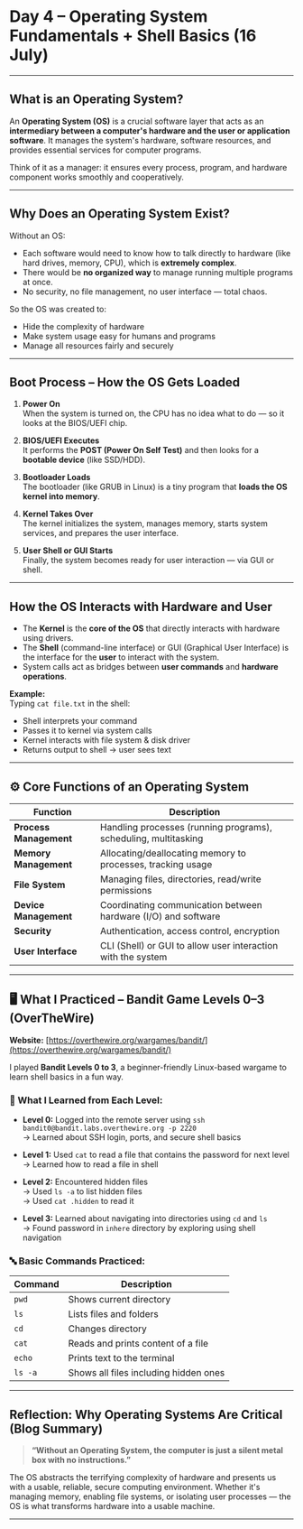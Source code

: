 # Day 4 – Operating System Fundamentals + Shell Basics (16 July)

---

##  What is an Operating System?

An **Operating System (OS)** is a crucial software layer that acts as an **intermediary between a computer's hardware and the user or application software**. It manages the system's hardware, software resources, and provides essential services for computer programs.

 Think of it as a manager: it ensures every process, program, and hardware component works smoothly and cooperatively.

---

##  Why Does an Operating System Exist?

Without an OS:
- Each software would need to know how to talk directly to hardware (like hard drives, memory, CPU), which is **extremely complex**.
- There would be **no organized way** to manage running multiple programs at once.
- No security, no file management, no user interface — total chaos.

So the OS was created to:
- Hide the complexity of hardware
- Make system usage easy for humans and programs
- Manage all resources fairly and securely

---

##  Boot Process – How the OS Gets Loaded

1. **Power On**  
   When the system is turned on, the CPU has no idea what to do — so it looks at the BIOS/UEFI chip.

2. **BIOS/UEFI Executes**  
   It performs the **POST (Power On Self Test)** and then looks for a **bootable device** (like SSD/HDD).

3. **Bootloader Loads**  
   The bootloader (like GRUB in Linux) is a tiny program that **loads the OS kernel into memory**.

4. **Kernel Takes Over**  
   The kernel initializes the system, manages memory, starts system services, and prepares the user interface.

5. **User Shell or GUI Starts**  
   Finally, the system becomes ready for user interaction — via GUI or shell.

---

## How the OS Interacts with Hardware and User

- The **Kernel** is the **core of the OS** that directly interacts with hardware using drivers.
- The **Shell** (command-line interface) or GUI (Graphical User Interface) is the interface for the **user** to interact with the system.
- System calls act as bridges between **user commands** and **hardware operations**.

**Example:**  
Typing `cat file.txt` in the shell:
- Shell interprets your command
- Passes it to kernel via system calls
- Kernel interacts with file system & disk driver
- Returns output to shell → user sees text

---

## ⚙️ Core Functions of an Operating System

| Function               | Description                                                                 |
|------------------------|-----------------------------------------------------------------------------|
| **Process Management** | Handling processes (running programs), scheduling, multitasking             |
| **Memory Management**  | Allocating/deallocating memory to processes, tracking usage                 |
| **File System**        | Managing files, directories, read/write permissions                         |
| **Device Management**  | Coordinating communication between hardware (I/O) and software              |
| **Security**           | Authentication, access control, encryption                                  |
| **User Interface**     | CLI (Shell) or GUI to allow user interaction with the system                |

---

## 🖥️ What I Practiced – Bandit Game Levels 0–3 (OverTheWire)

**Website:** [https://overthewire.org/wargames/bandit/](https://overthewire.org/wargames/bandit/)

I played **Bandit Levels 0 to 3**, a beginner-friendly Linux-based wargame to learn shell basics in a fun way.

### 🧪 What I Learned from Each Level:

- **Level 0:** Logged into the remote server using `ssh bandit0@bandit.labs.overthewire.org -p 2220`  
  → Learned about SSH login, ports, and secure shell basics

- **Level 1:** Used `cat` to read a file that contains the password for next level  
  → Learned how to read a file in shell

- **Level 2:** Encountered hidden files  
  → Used `ls -a` to list hidden files  
  → Used `cat .hidden` to read it

- **Level 3:** Learned about navigating into directories using `cd` and `ls`  
  → Found password in `inhere` directory by exploring using shell navigation

### 🔤 Basic Commands Practiced:

| Command | Description                                |
|---------|--------------------------------------------|
| `pwd`   | Shows current directory                    |
| `ls`    | Lists files and folders                    |
| `cd`    | Changes directory                          |
| `cat`   | Reads and prints content of a file         |
| `echo`  | Prints text to the terminal                |
| `ls -a` | Shows all files including hidden ones      |

---

##  Reflection: Why Operating Systems Are Critical (Blog Summary)

> **“Without an Operating System, the computer is just a silent metal box with no instructions.”**

The OS abstracts the terrifying complexity of hardware and presents us with a usable, reliable, secure computing environment. Whether it's managing memory, enabling file systems, or isolating user processes — the OS is what transforms hardware into a usable machine.

---


